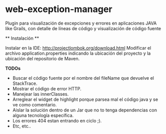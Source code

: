 web-exception-manager
=====================

Plugin para visualización de excepciones y errores en aplicaciones JAVA like Grails, con detalle de líneas de código y visualización de código fuente

** Instalación **

Instalar en la IDE: http://projectlombok.org/download.html
Modificar el archivo application.properties indicando la ubicación del proyecto y la ubicación del repositorio de Maven.


**TODOs**

* Buscar el código fuente por el nombre del fileName que devuelve el StackTrace.
* Mostrar el código de error HTTP.
* Manejear las innerClasses.
* Arreglear el widget de highlight porque parsea mal el código java y se ve como comentario.
* Aislar la solución dentro de un Jar que no to tenga dependencias con alguna tecnología específica.
* Los errores 404 estan entrando en ciclo ;).
* Etc, etc..
